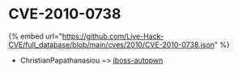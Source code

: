 # CVE-2010-0738
{% embed url="https://github.com/Live-Hack-CVE/full_database/blob/main/cves/2010/CVE-2010-0738.json" %}

* ChristianPapathanasiou ~> [jboss-autopwn](https://www.alice-snow.ru/2010/database/cve-2010-0738/jboss-autopwn-christianpapathanasiou)